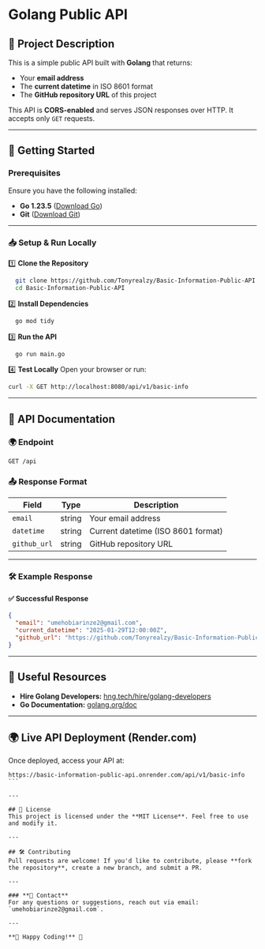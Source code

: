# Golang Public API

## 📌 Project Description

This is a simple public API built with **Golang** that returns:

- Your **email address**
- The **current datetime** in ISO 8601 format
- The **GitHub repository URL** of this project

This API is **CORS-enabled** and serves JSON responses over HTTP. It accepts only `GET` requests.

---

## 🚀 Getting Started

### **Prerequisites**

Ensure you have the following installed:

- **Go 1.23.5** ([Download Go](https://go.dev/dl/))
- **Git** ([Download Git](https://git-scm.com/downloads))

---

### **📥 Setup & Run Locally**

1️⃣ **Clone the Repository**

```sh
  git clone https://github.com/Tonyrealzy/Basic-Information-Public-API
  cd Basic-Information-Public-API
```

2️⃣ **Install Dependencies**

```sh
  go mod tidy
```

3️⃣ **Run the API**

```sh
  go run main.go
```

4️⃣ **Test Locally**
Open your browser or run:

```sh
curl -X GET http://localhost:8080/api/v1/basic-info
```

---

## 📖 API Documentation

### **🌍 Endpoint**

```plaintext
GET /api
```

### **📤 Response Format**

| Field        | Type   | Description                        |
| ------------ | ------ | ---------------------------------- |
| `email`      | string | Your email address                 |
| `datetime`   | string | Current datetime (ISO 8601 format) |
| `github_url` | string | GitHub repository URL              |

---

### **🛠 Example Response**

#### **✅ Successful Response**

```json
{
  "email": "umehobiarinze2@gmail.com",
  "current_datetime": "2025-01-29T12:00:00Z",
  "github_url": "https://github.com/Tonyrealzy/Basic-Information-Public-API"
}
```

---

## 🔗 Useful Resources

- **Hire Golang Developers:** [hng.tech/hire/golang-developers](https://hng.tech/hire/golang-developers)
- **Go Documentation:** [golang.org/doc](https://golang.org/doc/)

---

## 🌍 Live API Deployment (Render.com)

Once deployed, access your API at:

````plaintext
https://basic-information-public-api.onrender.com/api/v1/basic-info
```

---

## 📜 License
This project is licensed under the **MIT License**. Feel free to use and modify it.

---

## 🛠 Contributing
Pull requests are welcome! If you'd like to contribute, please **fork the repository**, create a new branch, and submit a PR.

---

### **📧 Contact**
For any questions or suggestions, reach out via email: `umehobiarinze2@gmail.com`.

---

**🚀 Happy Coding!** 🎉

````
